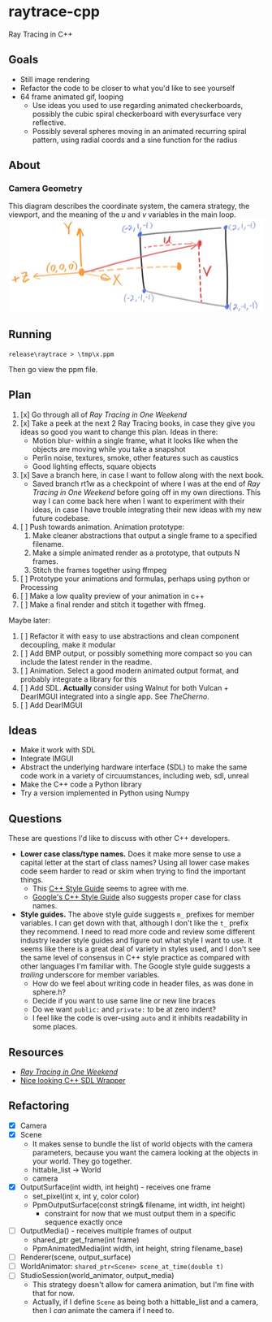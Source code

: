 # raytrace-cpp
Ray Tracing in C++

## Goals
* Still image rendering
* Refactor the code to be closer to what you'd like to see yourself
* 64 frame animated gif, looping
	* Use ideas you used to use regarding animated checkerboards, possibly the cubic spiral checkerboard with everysurface very reflective.
	* Possibly several spheres moving in an animated recurring spiral pattern, using radial coords and a sine function for the radius

## About
### Camera Geometry
This diagram describes the coordinate system, the camera strategy, the viewport,
and the meaning of the *u* and *v* variables in the main loop.
![Coordinates and Viewport](doc/img/fig-1.03-cam-geom.jpg)

## Running
```
release\raytrace > \tmp\x.ppm
```
Then go view the ppm file.

## Plan
1. [x] Go through all of *Ray Tracing in One Weekend*
1. [x] Take a peek at the next 2 Ray Tracing books, in case they give you ideas so good you want to change this plan. Ideas in there:
	* Motion blur- within a single frame, what it looks like when the objects are moving while you take a snapshot
	* Perlin noise, textures, smoke, other features such as caustics
	* Good lighting effects, square objects
1. [x] Save a branch here, in case I want to follow along with the next book.
	* Saved branch rt1w as a checkpoint of where I was at the end of *Ray Tracing in One Weekend* before going off in my own directions.  This way I can come back here when I want to experiment with their ideas, in case I have trouble integrating their new ideas with my new future codebase.
1. [ ] Push towards animation. Animation prototype:
	1. Make cleaner abstractions that output a single frame to a specified filename.
	1. Make a simple animated render as a prototype, that outputs N frames.
	1. Stitch the frames together using ffmpeg
1. [ ] Prototype your animations and formulas, perhaps using python or Processing
1. [ ] Make a low quality preview of your animation in c++
1. [ ] Make a final render and stitch it together with ffmeg.

Maybe later:
1. [ ] Refactor it with easy to use abstractions and clean component decoupling, make it modular
1. [ ] Add BMP output, or possibly something more compact so you can include the latest render in the readme.
1. [ ] Animation. Select a good modern animated output format, and probably integrate a library for this
1. [ ] Add SDL. **Actually** consider using Walnut for both Vulcan + DearIMGUI integrated into a single app. See *TheCherno*.
1. [ ] Add DearIMGUI

## Ideas
* Make it work with SDL
* Integrate IMGUI
* Abstract the underlying hardware interface (SDL) to make the same code work in a variety of circuumstances, including web, sdl, unreal
* Make the C++ code a Python library
* Try a version implemented in Python using Numpy

## Questions
These are questions I'd like to discuss with other C++ developers.
* **Lower case class/type names.** Does it make more sense to use a capital letter at the start of class names?  Using all lower case makes code seem harder to read or skim when trying to find the important things.
	* This [C++ Style Guide](https://lefticus.gitbooks.io/cpp-best-practices/content/03-Style.html) seems to agree with me.
	* [Google's C++ Style Guide](https://google.github.io/styleguide/cppguide.html#General_Naming_Rules) also suggests proper case for class names.
* **Style guides.** The above style guide suggests `m_` prefixes for member variables. I can get down with that, although I don't like the `t_` prefix they recommend.  I need to read more code and review some different industry leader style guides and figure out what style I want to use.  It seems like there is a great deal of variety in styles used, and I don't see the same level of consensus in C++ style practice as compared with other languages I'm familiar with.  The Google style guide suggests a *trailing* underscore for member variables.
	* How do we feel about writing code in header files, as was done in sphere.h?
	* Decide if you want to use same line or new line braces
	* Do we want `public:` and `private:` to be at zero indent?
	* I feel like the code is over-using `auto` and it inhibits readability in some places.

## Resources
* [_Ray Tracing in One Weekend_](https://raytracing.github.io/books/RayTracingInOneWeekend.html)
* [Nice looking C++ SDL Wrapper](https://github.com/libSDL2pp/libSDL2pp)

## Refactoring
* [x] Camera
* [x] Scene
	* It makes sense to bundle the list of world objects with the camera parameters,
		because you want the camera looking at the objects in your world. They go together.
	* hittable_list -> World
	* camera
* [x] OutputSurface(int width, int height) - receives one frame
	* set_pixel(int x, int y, color color)
	* PpmOutputSurface(const string& filename, int width, int height)
		* constraint for now that we must output them in a specific sequence exactly once
* [ ] OutputMedia() - receives multiple frames of output
	* shared_ptr<OutputSurface> get_frame(int frame)
	* PpmAnimatedMedia(int width, int height, string filename_base)
* [ ] Renderer(scene, output_surface)
* [ ] WorldAnimator: `shared_ptr<Scene> scene_at_time(double t)`
* [ ] StudioSession(world_animator, output_media)
	* This strategy doesn't allow for camera animation, but I'm fine with that for now.
	* Actually, if I define `Scene` as being both a hittable_list and a camera, then I *can* animate the camera if I need to.